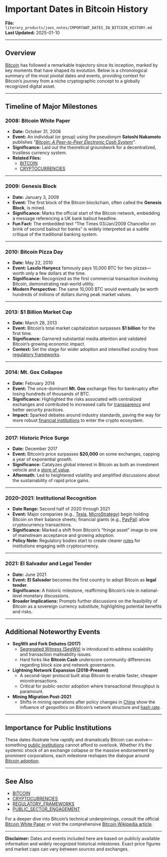 # Important Dates in Bitcoin History

**File:** `literary_products/joes_notes/IMPORTANT_DATES_IN_BITCOIN_HISTORY.md`\
**Last Updated:** 2025-01-10

***

## Overview

[Bitcoin](../crypto_economics/bitcoin.md) has followed a remarkable trajectory since its inception, marked by key moments that have shaped its evolution. Below is a chronological summary of the most pivotal dates and events, providing context for Bitcoin’s journey from a niche cryptographic concept to a globally recognized digital asset.

***

## Timeline of Major Milestones

### 2008: Bitcoin White Paper

* **Date:** October 31, 2008
* **Event:** An individual (or group) using the pseudonym **Satoshi Nakamoto** publishes _"_[_Bitcoin: A Peer-to-Peer Electronic Cash System_](https://bitcoin.org/bitcoin.pdf)_"_.
* **Significance:** Laid out the theoretical groundwork for a decentralized, trustless currency system.
* **Related Files:**
  * [BITCOIN](../crypto_economics/bitcoin.md)
  * [CRYPTOCURRENCIES](../CRYPTO/CRYPTOCURRENCIES.MD)

***

### 2009: Genesis Block

* **Date:** January 3, 2009
* **Event:** The first block of the Bitcoin blockchain, often called the **Genesis Block**, is mined.
* **Significance:** Marks the official start of the Bitcoin network, embedding a message referencing a UK bank bailout headline.
* **Fun Fact:** The embedded text “The Times 03/Jan/2009 Chancellor on brink of second bailout for banks” is widely interpreted as a subtle critique of the traditional banking system.

***

### 2010: Bitcoin Pizza Day

* **Date:** May 22, 2010
* **Event:** **Laszlo Hanyecz** famously pays 10,000 BTC for two pizzas—worth only a few dollars at the time.
* **Significance:** Recognized as the first commercial transaction involving Bitcoin, demonstrating real-world utility.
* **Modern Perspective:** The same 10,000 BTC would eventually be worth hundreds of millions of dollars during peak market values.

***

### 2013: $1 Billion Market Cap

* **Date:** March 28, 2013
* **Event:** Bitcoin’s total market capitalization surpasses **$1 billion** for the first time.
* **Significance:** Garnered substantial media attention and validated Bitcoin’s growing economic impact.
* **Context:** Set the stage for wider adoption and intensified scrutiny from [regulatory frameworks](broken-reference).

***

### 2014: Mt. Gox Collapse

* **Date:** February 2014
* **Event:** The once-dominant **Mt. Gox** exchange files for bankruptcy after losing hundreds of thousands of BTC.
* **Significance:** Highlighted the risks associated with centralized exchanges and contributed to increased calls for [transparency](../BLOCKCHAIN_TRANSPARENCY.md) and better security practices.
* **Impact:** Sparked debates around industry standards, paving the way for more robust [financial institutions](../STRATEGY/financial_institutions.md) to enter the crypto ecosystem.

***

### 2017: Historic Price Surge

* **Date:** December 2017
* **Event:** Bitcoin’s price surpasses **$20,000** on some exchanges, capping a year of exponential growth.
* **Significance:** Catalyzes global interest in Bitcoin as both an investment vehicle and a [store of value](asset_classes.md#store-of-value).
* **Aftermath:** Led to heightened volatility and amplified discussions about the sustainability of rapid price gains.

***

### 2020–2021: Institutional Recognition

* **Date Range:** Second half of 2020 through 2021
* **Event:** Major companies (e.g., [Tesla](https://en.wikipedia.org/wiki/Tesla,_Inc.), [MicroStrategy](https://en.wikipedia.org/wiki/MicroStrategy)) begin holding Bitcoin on their balance sheets; financial giants (e.g., [PayPal](https://en.wikipedia.org/wiki/PayPal)) allow cryptocurrency transactions.
* **Significance:** Marked a shift from Bitcoin’s “fringe asset” image to one of mainstream acceptance and growing adoption.
* **Policy Note:** Regulatory bodies start to create clearer [rules](../BLOCKCHAIN_REGULATIONS.md) for institutions engaging with cryptocurrency.

***

### 2021: El Salvador and Legal Tender

* **Date:** June 2021
* **Event:** **El Salvador** becomes the first country to adopt Bitcoin as **legal tender**.
* **Significance:** A historic milestone, reaffirming Bitcoin’s role in national-level monetary discussions.
* **Broader Implications:** Prompts further discussions on the feasibility of Bitcoin as a sovereign currency substitute, highlighting potential benefits and risks.

***

## Additional Noteworthy Events

* **SegWit and Fork Debates (2017)**
  * [Segregated Witness (SegWit)](https://en.wikipedia.org/wiki/SegWit) is introduced to address scalability and transaction malleability issues.
  * Hard forks like **Bitcoin Cash** underscore community differences regarding block size and network governance.
* **Lightning Network Expansion (2018–Present)**
  * A second-layer protocol built atop Bitcoin to enable faster, cheaper microtransactions.
  * Critical for public-sector adoption where transactional throughput is paramount.
* **Mining Migration Post-2021**
  * Shifts in mining operations after policy changes in [China](https://en.wikipedia.org/wiki/Cryptocurrency_in_China) show the influence of geopolitics on Bitcoin’s network structure and [hash rate](../BLOCKCHAIN_SECURITY.md#network-hash-rate).

***

## Importance for Public Institutions

These dates illustrate how rapidly and dramatically Bitcoin can evolve—something [public institutions](../PUBLIC_INSTITUTIONS.md) cannot afford to overlook. Whether it’s the systemic shock of an exchange collapse or the massive endorsement by prominent corporations, each milestone reshapes the dialogue around [Bitcoin adoption](../BITCOIN_ADOPTION.md).

***

## See Also

* [BITCOIN](../crypto_economics/bitcoin.md)
* [CRYPTOCURRENCIES](../CRYPTO/CRYPTOCURRENCIES.MD)
* [REGULATORY\_FRAMEWORKS](broken-reference)
* [PUBLIC\_SECTOR\_ENGAGEMENT](broken-reference)

For a deeper dive into Bitcoin’s technical underpinnings, consult the official [Bitcoin White Paper](https://bitcoin.org/bitcoin.pdf) or visit the comprehensive [Bitcoin Wikipedia article](https://en.wikipedia.org/wiki/Bitcoin).

***

**Disclaimer:** Dates and events included here are based on publicly available information and widely recognized historical milestones. Exact price figures and market caps can vary between sources and exchanges.
